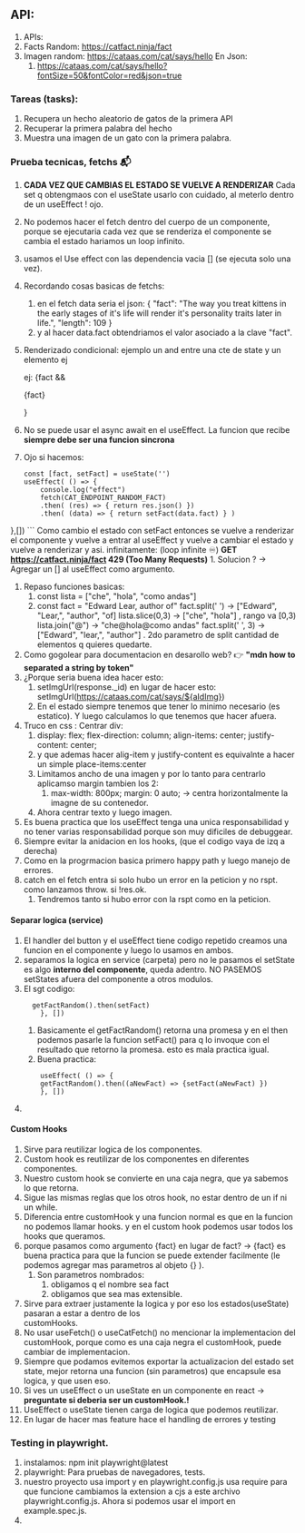 ## API:
1. APIs:
1. Facts Random: https://catfact.ninja/fact
1. Imagen random: https://cataas.com/cat/says/hello
En Json: 
    1. https://cataas.com/cat/says/hello?fontSize=50&fontColor=red&json=true

### Tareas (tasks): 
1. Recupera un hecho aleatorio de gatos de la primera API
1. Recuperar la primera palabra del hecho
1. Muestra una imagen de un gato con la primera palabra.


### Prueba tecnicas, fetchs 📬
1. **CADA VEZ QUE CAMBIAS EL ESTADO SE VUELVE A RENDERIZAR** Cada set q obtengmaos con el useState usarlo
    con cuidado, al meterlo dentro de un useEffect ! ojo. 
1. No podemos hacer el fetch dentro del cuerpo de un componente, 
porque se ejecutaria cada vez que se renderiza el componente se cambia el estado hariamos un loop infinito.
1. usamos el Use effect con las dependencia vacia [] (se ejecuta solo una vez). 
1. Recordando cosas basicas de fetchs: 
    1. en el fetch data seria el json:
     { "fact": "The way you treat kittens in the early stages of it's life will render it's personality traits later in life.",
       "length": 109
    }
    1. y al hacer data.fact obtendriamos el valor asociado a la clave "fact".
1. Renderizado condicional: ejemplo un and entre una cte de state y un elemento ej <p> ej: 
    {fact && <p> {fact} </p> }
1. No se puede usar el async await en el useEffect. 
    La funcion que recibe **siempre debe ser una funcion sincrona**

1. Ojo si hacemos: 
    ```
    const [fact, setFact] = useState('')
    useEffect( () => {
        console.log("effect")
        fetch(CAT_ENDPOINT_RANDOM_FACT)
        .then( (res) => { return res.json() })
        .then( (data) => { return setFact(data.fact) } )
  },[])
    ``` 
    Como cambio el estado con setFact entonces se vuelve a renderizar el componente y vuelve a entrar al useEffect y vuelve a cambiar el estado y vuelve a renderizar y asi. infinitamente: (loop infinite ♾️) 
    **GET https://catfact.ninja/fact 429 (Too Many Requests)**
    1. Solucion ? -> Agregar un [] al useEffect como argumento.
1. Repaso funciones basicas:  
    1. const lista = ["che", "hola", "como andas"]
    1. const fact = "Edward Lear, author of"
    fact.split(' ') -> ["Edward", "Lear,", "author", "of]
    lista.slice(0,3) -> ["che", "hola"] , rango va [0,3)
    lista.join("@") -> "che@hola@como andas"
    fact.split(' ', 3) -> ["Edward", "lear,", "author"] . 2do parametro de split cantidad de elementos q quieres quedarte. 
1. Como gogolear para documentacion en desarollo web? 👉 **"mdn how to separated a string by token"**         
1. ¿Porque seria buena idea hacer esto: 
    1. setImgUrl(response._id) en lugar de hacer esto: setImgUrl(https://cataas.com/cat/says/${aIdImg})
    1. En el estado siempre tenemos que tener lo minimo necesario (es estatico). Y luego calculamos 
        lo que tenemos que hacer afuera.
1. Truco en css : Centrar div: 
    1.  display: flex;
        flex-direction: column;
        align-items: center;
        justify-content: center;
    1. y que ademas hacer alig-item y justify-content es equivalnte a hacer un simple place-items:center
    1. Limitamos ancho de una imagen y por lo tanto para centrarlo aplicamso margin tambien los 2: 
        1.   max-width: 800px;
             margin: 0 auto; -> centra horizontalmente la imagne de su contenedor. 
    1. Ahora centrar texto y luego imagen. 
1. Es buena practica que los useEffect tenga una unica responsabilidad y no tener varias responsabilidad 
    porque son muy dificiles de debuggear. 
1. Siempre evitar la anidacion en los hooks, (que el codigo vaya de izq a derecha)
1. Como en la progrmacion basica primero happy path y luego manejo de errores. 
1. catch en el fetch entra si solo hubo un error en la peticion y no rspt. como lanzamos throw. si !res.ok. 
    1. Tendremos tanto si hubo error con la rspt como en la peticion. 
#### Separar logica (service)
1. El handler del button y el useEffect tiene codigo repetido creamos una funcion en el componente y luego
    lo usamos en ambos. 
1. separamos la logica en service (carpeta) pero no le pasamos el setState es algo **interno del componente**, queda adentro. NO PASEMOS setStates afuera del componente a otros modulos. 
1. El sgt codigo: 
      ```  useEffect( () => { 
        getFactRandom().then(setFact)
          }, [])
    ```
    1. Basicamente el getFactRandom() retorna una promesa y en el then podemos pasarle la funcion setFact() para q lo invoque con el resultado que retorno la promesa. esto es mala practica igual.
    1. Buena practica:
    ```  
        useEffect( () => { 
        getFactRandom().then((aNewFact) => {setFact(aNewFact) })
        }, [])
    ```
1. 

#### Custom Hooks
1. Sirve para reutilizar logica de los componentes.
1. Custom hook es reutilizar de los componentes en diferentes componentes.
1. Nuestro custom hook se convierte en una caja negra, que ya sabemos lo que retorna. 
1. Sigue las mismas reglas que los otros hook, no estar dentro de un if ni un while. 
1. Diferencia entre customHook y una funcion normal es que en la funcion no podemos llamar hooks.
    y en el custom hook podemos usar todos los hooks que queramos.
1. porque pasamos como argumento {fact} en lugar de fact? ->  {fact} es buena practica para que la funcion
   se puede extender facilmente (le podemos agregar mas parametros al objeto {} ).
    1. Son parametros nombrados:
        1. obligamos q el nombre sea fact
        1. obligamos que sea mas extensible.
1. Sirve para extraer justamente la logica y por eso los estados(useState) pasaran a estar a dentro de los      
    customHooks.
1. No usar useFetch() o useCatFetch() no mencionar la implementacion del customHook,
     porque como es una caja negra el customHook, puede cambiar de implementacion.
1. Siempre que podamos evitemos exportar la actualizacion del estado set state, mejor retorna una funcion 
    (sin parametros) que encapsule esa logica, y que usen eso.
1. Si ves un useEffect o un useState en un componente en react -> **preguntate si deberia ser un customHook.!**
1. UseEffect o useState tienen carga de logica que podemos reutilizar.  
1. En lugar de hacer mas feature hace el handling de errores y testing 
### Testing in playwright. 
1. instalamos:  npm init playwright@latest
1. playwright: Para pruebas de navegadores, tests.
1. nuestro proyecto usa import y en  playwright.config.js usa require para que funcione cambiamos la 
extension a cjs a este archivo playwright.config.js. Ahora si podemos usar el import en example.spec.js.
1. 


